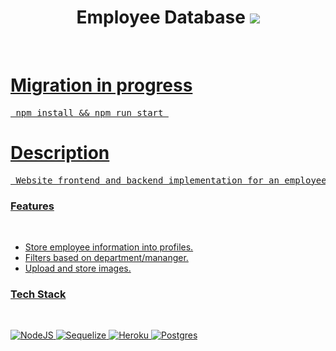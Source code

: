  <div align="center"> 
 <h1> Employee Database  <a href="https://employee-hire-tracker.herokuapp.com/"><img src="https://img.shields.io/website-up-down-green-red/http/shields.io.svg"    </h1>
 </div>
 <br>
  
<h1> Migration in progress</h1>
<pre> npm install && npm run start </pre>
  
<h1> Description </h1>
<pre> Website frontend and backend implementation for an employee database.  </pre>

<H3>Features</H3>
<br>

- Store employee information into profiles.
- Filters based on department/mananger.
- Upload and store images.

<H3> Tech Stack</H3>
<br>

![NodeJS](https://img.shields.io/badge/node.js-6DA55F?style=for-the-badge&logo=node.js&logoColor=white)
![Sequelize](https://img.shields.io/badge/Sequelize-52B0E7?style=for-the-badge&logo=Sequelize&logoColor=white)
![Heroku](https://img.shields.io/badge/heroku-%23430098.svg?style=for-the-badge&logo=heroku&logoColor=white)
![Postgres](https://img.shields.io/badge/postgres-%23316192.svg?style=for-the-badge&logo=postgresql&logoColor=white)


